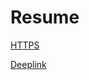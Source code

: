 # Resume

[HTTPS](https://developpement.forge.france-identite.fr/pages-simples/endAuth-FI/)

[Deeplink](sguine://developpement.forge.france-identite.fr/pages-simples/endAuth-FI/)
